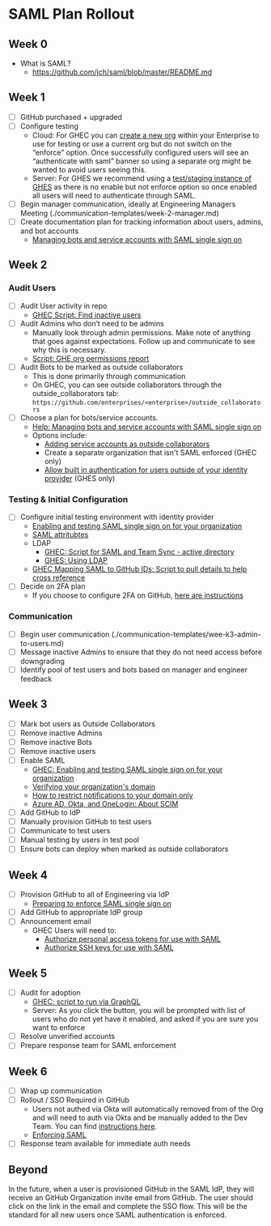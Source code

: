 # SAML Plan Rollout

## Week 0

- What is SAML?
  - https://github.com/jch/saml/blob/master/README.md

## Week 1

- [ ] GitHub purchased + upgraded
- [ ] Configure testing
  - Cloud: For GHEC you can [create a new org](https://help.github.com/en/github/setting-up-and-managing-your-enterprise-account/adding-organizations-to-your-enterprise-account) within your Enterprise to use for testing or use a current org but do not switch on the “enforce” option. Once successfully configured users will see an “authenticate with saml” banner so using a separate org might be wanted to avoid users seeing this.
  - Server: For GHES we recommend using a [test/staging instance of GHES](https://help.github.com/en/enterprise/admin/installation/setting-up-a-staging-instance) as there is no enable but not enforce option so once enabled all users will need to authenticate through SAML.
- [ ] Begin manager communication, ideally at Engineering Managers Meeting (./communication-templates/week-2-manager.md)
- [ ] Create documentation plan for tracking information about users, admins, and bot accounts
  - [Managing bots and service accounts with SAML single sign on](https://help.github.com/en/github/setting-up-and-managing-organizations-and-teams/managing-bots-and-service-accounts-with-saml-single-sign-on)

## Week 2

### Audit Users

- [ ] Audit User activity in repo
  - [GHEC Script: Find inactive users](https://github.com/github/platform-samples/tree/master/api/ruby/find-inactive-members)
- [ ] Audit Admins who don’t need to be admins
  - Manually look through admin permissions. Make note of anything that goes against expectations. Follow up and communicate to see why this is necessary.
  - [Script: GHE org permissions report](https://github.com/github/platform-samples/blob/master/api/ruby/ghe-org-permissions-report.rb)
- [ ] Audit Bots to be marked as outside collaborators
  - This is done primarily through communication
  - On GHEC, you can see outside collaborators through the outside_collaborators tab: `https://github.com/enterprises/<enterprise>/outside_collaborators`
- [ ] Choose a plan for bots/service accounts. 
  - [Help: Managing bots and service accounts with SAML single sign on](https://help.github.com/en/github/setting-up-and-managing-organizations-and-teams/managing-bots-and-service-accounts-with-saml-single-sign-on)
  - Options include:
    - [Adding service accounts as outside collaborators](https://help.github.com/en/github/setting-up-and-managing-organizations-and-teams/adding-outside-collaborators-to-repositories-in-your-organization)
    - Create a separate organization that isn't SAML enforced (GHEC only)
    - [Allow built in authentication for users outside of your identity provider](https://help.github.com/en/enterprise/2.19/admin/user-management/allowing-built-in-authentication-for-users-outside-your-identity-provider) (GHES only)

### Testing & Initial Configuration

- [ ] Configure initial testing environment with identity provider
  - [Enabling and testing SAML single sign on for your organization](https://help.github.com/en/github/setting-up-and-managing-organizations-and-teams/enabling-and-testing-saml-single-sign-on-for-your-organization)
  - [SAML attritubtes](https://help.github.com/en/enterprise/admin/user-management/using-saml#saml-attributes)
  - LDAP
    - [GHEC: Script for SAML and Team Sync - active directory](https://github.com/github/saml-ldap-team-sync)
    - [GHES: Using LDAP](https://help.github.com/en/enterprise/2.19/admin/user-management/using-ldap)
  - [GHEC Mapping SAML to GitHub IDs: Script to pull details to help cross reference](https://github.com/github/platform-samples/blob/master/graphql/queries/enterprise-sso-member-details.graphql)
- [ ] Decide on 2FA plan
  - If you choose to configure 2FA on GitHub, [here are instructions](https://help.github.com/en/enterprise/2.20/user/github/setting-up-and-managing-organizations-and-teams/keeping-your-organization-secure)

### Communication

- [ ] Begin user communication  (./communication-templates/wee-k3-admin-to-users.md)
- [ ] Message inactive Admins to ensure that they do not need access before downgrading
- [ ] Identify pool of test users and bots based on manager and engineer feedback

## Week 3

- [ ] Mark bot users as Outside Collaborators
- [ ] Remove inactive Admins
- [ ] Remove inactive Bots
- [ ] Remove inactive users
- [ ] Enable SAML
  - [GHEC: Enabling and testing SAML single sign on for your organization](https://help.github.com/en/github/setting-up-and-managing-organizations-and-teams/enabling-and-testing-saml-single-sign-on-for-your-organization)
  - [Verifying your organization's domain](https://help.github.com/en/github/setting-up-and-managing-organizations-and-teams/verifying-your-organizations-domain)
  - [How to restrict notifications to your domain only](https://help.github.com/en/github/setting-up-and-managing-organizations-and-teams/restricting-email-notifications-to-an-approved-domain)
  - [Azure AD, Okta, and OneLogin: About SCIM](https://help.github.com/en/github/setting-up-and-managing-organizations-and-teams/about-scim)
- [ ] Add GitHub to IdP
- [ ] Manually provision GitHub to test users
- [ ] Communicate to test users
- [ ] Manual testing by users in test pool
- [ ] Ensure bots can deploy when marked as outside collaborators

## Week 4

- [ ] Provision GitHub to all of Engineering via IdP
  - [Preparing to enforce SAML single sign on](https://help.github.com/en/github/setting-up-and-managing-organizations-and-teams/preparing-to-enforce-saml-single-sign-on-in-your-organization)
- [ ] Add GitHub to appropriate IdP group
- [ ] Announcement email
  - GHEC Users will need to:
    - [Authorize personal access tokens for use with SAML](https://help.github.com/en/github/authenticating-to-github/authorizing-a-personal-access-token-for-use-with-saml-single-sign-on)
    - [Authorize SSH keys for use with SAML](https://help.github.com/en/github/authenticating-to-github/authorizing-an-ssh-key-for-use-with-saml-single-sign-on)

## Week 5

- [ ] Audit for adoption
  - [GHEC: script to run via GraphQL](https://github.com/github/platform-samples/blob/master/graphql/queries/users-in-org-with-sso.graphql)
  - Server: As you click the button, you will be prompted with list of users who do not yet have it enabled, and asked if you are sure you want to enforce
- [ ] Resolve unverified accounts
- [ ] Prepare response team for SAML enforcement

## Week 6

- [ ] Wrap up communication
- [ ] Rollout / SSO Required in GitHub
  - Users not authed via Okta will automatically removed from of the Org and will need to auth via Okta and be manually added to the Dev Team. You can find [instructions here](https://help.github.com/en/github/setting-up-and-managing-organizations-and-teams/reinstating-a-former-member-of-your-organization).
  - [Enforcing SAML](https://help.github.com/en/github/setting-up-and-managing-organizations-and-teams/enforcing-saml-single-sign-on-for-your-organization)
- [ ] Response team available for immediate auth needs

## Beyond

In the future, when a user is provisioned GitHub in the SAML IdP, they will receive an GitHub Organization invite email from GitHub. The user should click on the link in the email and complete the SSO flow. This will be the standard for all new users once SAML authentication is enforced.
